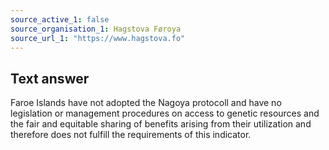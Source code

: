 ```yaml
---
source_active_1: false
source_organisation_1: Hagstova Føroya
source_url_1: "https://www.hagstova.fo"
---
```

## Text answer  
Faroe Islands have not adopted the Nagoya protocoll and have no legislation or management procedures on access to genetic resources and the fair and equitable sharing of benefits arising from their utilization and therefore does not fulfill the requirements of this indicator.
